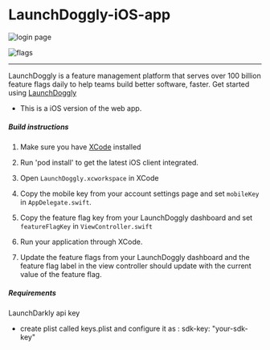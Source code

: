 # LaunchDoggly-iOS-app

![login page](https://github.com/BrianJayChung/LaunchDoggly-iOS-app/blob/master/Appscreenshots/login-screen.png)

![flags](https://github.com/BrianJayChung/LaunchDoggly-iOS-app/blob/master/Appscreenshots/flags-screen.png)

---
LaunchDoggly is a feature management platform that serves over 100 billion feature flags daily to help teams build better software, faster. Get started using [LaunchDoggly](https://docs.LaunchDoggly.com/docs/getting-started)

- This is a iOS version of the web app.

##### Build instructions
 #####
1. Make sure you have [XCode](https://itunes.apple.com/us/app/xcode/id497799835?ls=1&mt=12) installed
2. Run 'pod install' to get the latest iOS client integrated.
3. Open `LaunchDoggly.xcworkspace` in XCode
4. Copy the mobile key from your account settings page and set `mobileKey` in `AppDelegate.swift`.
5. Copy the feature flag key from your LaunchDoggly dashboard and set `featureFlagKey` in `ViewController.swift`

6. Run your application through XCode.
7. Update the feature flags from your LaunchDoggly dashboard and the feature flag label in the view controller should update with the current value of the feature flag.

##### Requirements
 #####
LaunchDarkly api key

- create plist called keys.plist and configure it as
: sdk-key: "your-sdk-key"

